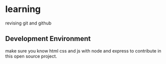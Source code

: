# learning
revising git and github
## Development Environment 

make sure you know html css and js with node and express to contribute in this open source project.
